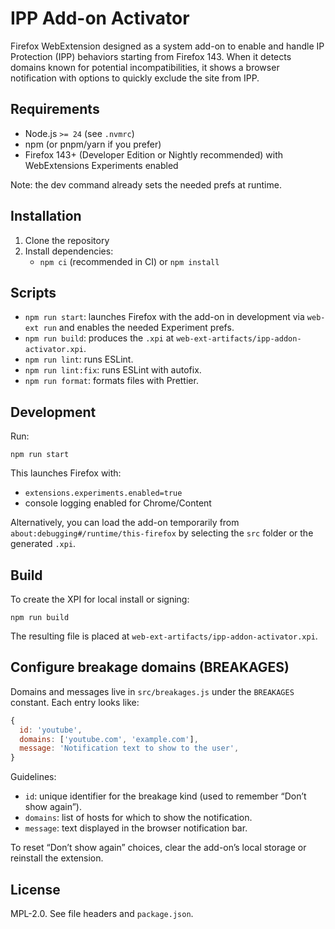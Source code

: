 # IPP Add-on Activator

Firefox WebExtension designed as a system add-on to enable and handle IP Protection (IPP) behaviors starting from Firefox 143. When it detects domains known for potential incompatibilities, it shows a browser notification with options to quickly exclude the site from IPP.

## Requirements
- Node.js `>= 24` (see `.nvmrc`)
- npm (or pnpm/yarn if you prefer)
- Firefox 143+ (Developer Edition or Nightly recommended) with WebExtensions Experiments enabled

Note: the dev command already sets the needed prefs at runtime.

## Installation
1. Clone the repository
2. Install dependencies:
   - `npm ci` (recommended in CI) or `npm install`

## Scripts
- `npm run start`: launches Firefox with the add-on in development via `web-ext run` and enables the needed Experiment prefs.
- `npm run build`: produces the `.xpi` at `web-ext-artifacts/ipp-addon-activator.xpi`.
- `npm run lint`: runs ESLint.
- `npm run lint:fix`: runs ESLint with autofix.
- `npm run format`: formats files with Prettier.

## Development
Run:

```
npm run start
```

This launches Firefox with:
- `extensions.experiments.enabled=true`
- console logging enabled for Chrome/Content

Alternatively, you can load the add-on temporarily from `about:debugging#/runtime/this-firefox` by selecting the `src` folder or the generated `.xpi`.

## Build
To create the XPI for local install or signing:

```
npm run build
```

The resulting file is placed at `web-ext-artifacts/ipp-addon-activator.xpi`.

## Configure breakage domains (BREAKAGES)
Domains and messages live in `src/breakages.js` under the `BREAKAGES` constant. Each entry looks like:

```js
{
  id: 'youtube',
  domains: ['youtube.com', 'example.com'],
  message: 'Notification text to show to the user',
}
```

Guidelines:
- `id`: unique identifier for the breakage kind (used to remember “Don’t show again”).
- `domains`: list of hosts for which to show the notification.
- `message`: text displayed in the browser notification bar.

To reset “Don’t show again” choices, clear the add-on’s local storage or reinstall the extension.

## License
MPL-2.0. See file headers and `package.json`.
